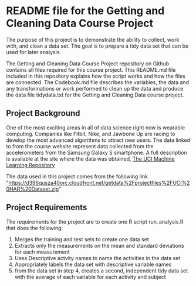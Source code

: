 
# README file for the Getting and Cleaning Data Course Project

The purpose of this project is to demonstrate the ability to collect, work with, and clean a data set. The goal is to prepare a tidy data set that can be used for later analysis.

The Getting and Cleaning Data Course Project repository on Github contains all files required for this course project. 
This README.md file included in this repository explains how the script works and how the files are connected.
The Codebook.md file describes the variables, the data and any transformations or work performed to clean up the data and produce the data file tidydata.txt for the Getting and Cleaning Data course project. 

## Project Background

One of the most exciting areas in all of data science right now is wearable computing. Companies like Fitbit, Nike, and Jawbone Up are racing to develop the most advanced algorithms to attract new users. The data linked to from the course website represent data collected from the accelerometers from the Samsung Galaxy S smartphone. A full description is available at the site where the data was obtained, [The UCI Machine Learning Repository](http://archive.ics.uci.edu/ml/datasets/Human+Activity+Recognition+Using+Smartphones)


The data used in this project comes from the following link
"https://d396qusza40orc.cloudfront.net/getdata%2Fprojectfiles%2FUCI%20HAR%20Dataset.zip"

## Project Requirements

The requirements for the project are to create one R script run_analysis.R that does the following:

1. Merges the training and test sets to create one data set
2. Extracts only the measurements on the mean and standard deviations for each measurement
3. Uses Descriptive actvity names to name the activities in the data set
4. Appropriately labels the data set with descriptive variable names
5. from the data set in step 4, creates a second, independent tidy data set with the average of each variable for each activity and subject
